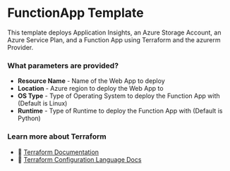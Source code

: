 # FunctionApp Template

This template deploys Application Insights, an Azure Storage Account, an Azure Service Plan, and a Function App using Terraform and the azurerm Provider. 

### What parameters are provided?
- **Resource Name** - Name of the Web App to deploy
- **Location** - Azure region to deploy the Web App to
- **OS Type** - Type of Operating System to deploy the Function App with (Default is Linux)
- **Runtime** - Type of Runtime to deploy the Function App with (Default is Python)
  
### Learn more about Terraform

- 📘 [Terraform Documentation](https://developer.hashicorp.com/terraform/docs)
- 📘 [Terraform Configuration Language Docs](https://developer.hashicorp.com/terraform/language)